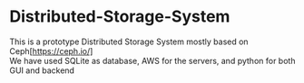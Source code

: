 # Distributed-Storage-System
This is a prototype Distributed Storage System mostly based on Ceph[https://ceph.io/]</br>
We have used SQLite as database, AWS for the servers, and python for both GUI and backend
